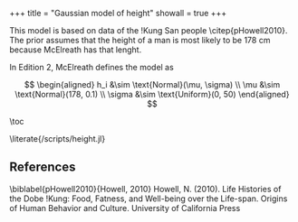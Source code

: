+++
title = "Gaussian model of height"
showall = true
+++

This model is based on data of the !Kung San people \citep{pHowell2010}.
The prior assumes that the height of a man is most likely to be 178 cm because McElreath has that lenght.

In Edition 2, McElreath defines the model as

$$
  \begin{aligned}
    h_i &\sim \text{Normal}(\mu, \sigma) \\
    \mu &\sim \text{Normal}(178, 0.1) \\
    \sigma &\sim \text{Uniform}(0, 50)
  \end{aligned}
$$

\toc

\literate{/scripts/height.jl}

## References

\biblabel{pHowell2010}{Howell, 2010}
Howell, N. (2010).
Life Histories of the Dobe !Kung: Food, Fatness, and Well-being over the Life-span.
Origins of Human Behavior and Culture. 
University of California Press
